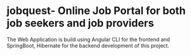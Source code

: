 # jobquest- Online Job Portal for both job seekers and job providers

The Web Application is build using Angular CLI for the frontend and SpringBoot, Hibernate for the backend development of this project.
